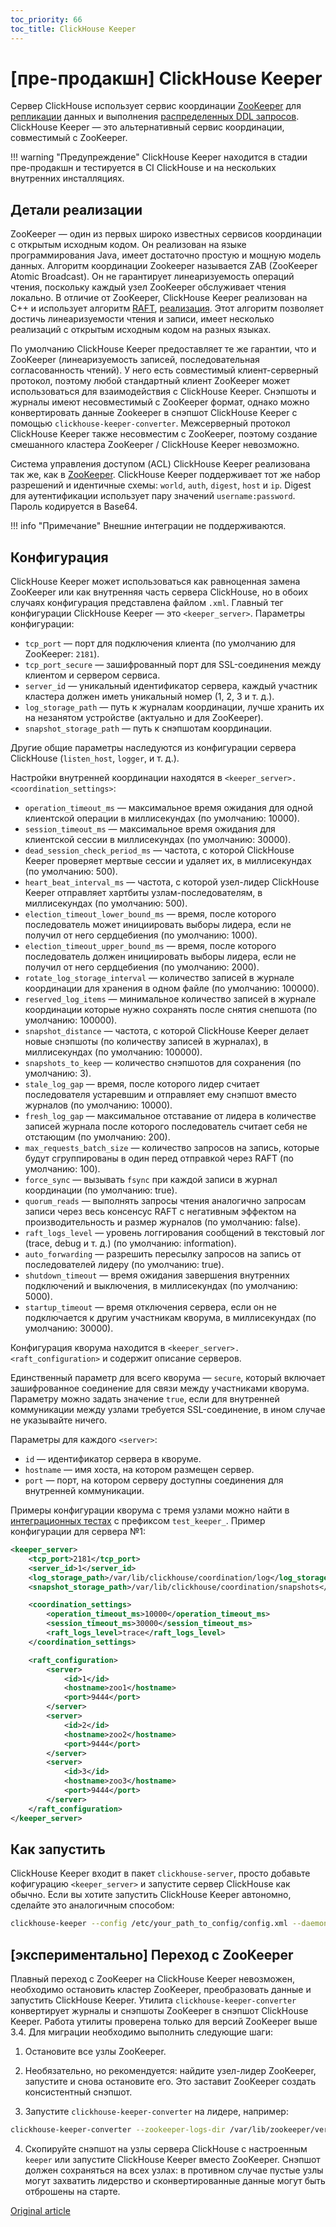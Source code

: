 ```yaml
---
toc_priority: 66
toc_title: ClickHouse Keeper
---
```


# [пре-продакшн] ClickHouse Keeper

Сервер ClickHouse использует сервис координации [ZooKeeper](https://zookeeper.apache.org/) для [репликации](../engines/table-engines/mergetree-family/replication.md) данных и выполнения [распределенных DDL запросов](../sql-reference/distributed-ddl.md). ClickHouse Keeper — это альтернативный сервис координации, совместимый с ZooKeeper.

!!! warning "Предупреждение"
    ClickHouse Keeper находится в стадии пре-продакшн и тестируется в CI ClickHouse и на нескольких внутренних инсталляциях.

## Детали реализации

ZooKeeper — один из первых широко известных сервисов координации с открытым исходным кодом. Он реализован на языке программирования Java, имеет достаточно простую и мощную модель данных. Алгоритм координации Zookeeper называется ZAB (ZooKeeper Atomic Broadcast). Он не гарантирует линеаризуемость операций чтения, поскольку каждый узел ZooKeeper обслуживает чтения локально. В отличие от ZooKeeper, ClickHouse Keeper реализован на C++ и использует алгоритм [RAFT](https://raft.github.io/), [реализация](https://github.com/eBay/NuRaft). Этот алгоритм позволяет достичь линеаризуемости чтения и записи, имеет несколько реализаций с открытым исходным кодом на разных языках.

По умолчанию ClickHouse Keeper предоставляет те же гарантии, что и ZooKeeper (линеаризуемость записей, последовательная согласованность чтений). У него есть совместимый клиент-серверный протокол, поэтому любой стандартный клиент ZooKeeper может использоваться для взаимодействия с ClickHouse Keeper. Снэпшоты и журналы имеют несовместимый с ZooKeeper формат, однако можно конвертировать данные Zookeeper в снэпшот ClickHouse Keeper с помощью `clickhouse-keeper-converter`. Межсерверный протокол ClickHouse Keeper также несовместим с ZooKeeper, поэтому создание смешанного кластера ZooKeeper / ClickHouse Keeper невозможно.

Система управления доступом (ACL) ClickHouse Keeper реализована так же, как в [ZooKeeper](https://zookeeper.apache.org/doc/r3.1.2/zookeeperProgrammers.html#sc_ZooKeeperAccessControl). ClickHouse Keeper поддерживает тот же набор разрешений и идентичные схемы: `world`, `auth`, `digest`, `host` и `ip`. Digest для аутентификации использует пару значений `username:password`. Пароль кодируется в Base64.

!!! info "Примечание"
    Внешние интеграции не поддерживаются.

## Конфигурация

ClickHouse Keeper может использоваться как равноценная замена ZooKeeper или как внутренняя часть сервера ClickHouse, но в обоих случаях конфигурация представлена файлом `.xml`. Главный тег конфигурации ClickHouse Keeper — это `<keeper_server>`. Параметры конфигурации:

-    `tcp_port` — порт для подключения клиента (по умолчанию для ZooKeeper: `2181`).
-    `tcp_port_secure` — зашифрованный порт для SSL-соединения между клиентом и сервером сервиса.
-    `server_id` — уникальный идентификатор сервера, каждый участник кластера должен иметь уникальный номер&nbsp;(1,&nbsp;2,&nbsp;3&nbsp;и&nbsp;т.&nbsp;д.).
-    `log_storage_path` — путь к журналам координации, лучше хранить их на незанятом устройстве (актуально и для ZooKeeper).
-    `snapshot_storage_path` — путь к снэпшотам координации.

Другие общие параметры наследуются из конфигурации сервера ClickHouse (`listen_host`, `logger`, и т. д.).

Настройки внутренней координации находятся в `<keeper_server>.<coordination_settings>`:

-    `operation_timeout_ms` — максимальное время ожидания для одной клиентской операции в миллисекундах (по умолчанию: 10000).
-    `session_timeout_ms` — максимальное время ожидания для клиентской сессии в миллисекундах (по умолчанию: 30000).
-    `dead_session_check_period_ms` — частота, с которой ClickHouse Keeper проверяет мертвые сессии и удаляет их, в миллисекундах (по умолчанию: 500).
-    `heart_beat_interval_ms` — частота, с которой узел-лидер ClickHouse Keeper отправляет хартбиты узлам-последователям, в миллисекундах (по умолчанию: 500).
-    `election_timeout_lower_bound_ms` — время, после которого последователь может инициировать выборы лидера, если не получил от него сердцебиения (по умолчанию: 1000).
-    `election_timeout_upper_bound_ms` — время, после которого последователь должен инициировать выборы лидера, если не получил от него сердцебиения (по умолчанию: 2000).
-    `rotate_log_storage_interval` — количество записей в журнале  координации для хранения в одном файле (по умолчанию: 100000).
-    `reserved_log_items` — минимальное количество записей в журнале координации которые нужно сохранять после снятия снепшота (по умолчанию: 100000).
-    `snapshot_distance` — частота, с которой ClickHouse Keeper делает новые снэпшоты (по количеству записей в журналах), в миллисекундах (по умолчанию: 100000).
-    `snapshots_to_keep` — количество снэпшотов для сохранения (по умолчанию: 3).
-    `stale_log_gap` — время, после которого лидер считает последователя устаревшим и отправляет ему снэпшот вместо журналов (по умолчанию: 10000).
-    `fresh_log_gap` — максимальное отставание от лидера в количестве записей журнала после которого последователь считает себя не отстающим (по умолчанию: 200).
-    `max_requests_batch_size` — количество запросов на запись, которые будут сгруппированы в один перед отправкой через RAFT (по умолчанию: 100).
-    `force_sync` — вызывать `fsync` при каждой записи в журнал координации (по умолчанию: true).
-    `quorum_reads` — выполнять запросы чтения аналогично запросам записи через весь консенсус RAFT с негативным эффектом на производительность и размер журналов (по умолчанию: false).
-    `raft_logs_level` — уровень логгирования сообщений в текстовый лог  (trace, debug и т. д.) (по умолчанию: information).
-    `auto_forwarding` — разрешить пересылку запросов на запись от последователей лидеру (по умолчанию: true).
-    `shutdown_timeout` — время ожидания завершения внутренних подключений и выключения, в миллисекундах (по умолчанию: 5000).
-    `startup_timeout` — время отключения сервера, если он не подключается к другим участникам кворума, в миллисекундах (по умолчанию: 30000).

Конфигурация кворума находится в `<keeper_server>.<raft_configuration>` и содержит описание серверов. 

Единственный параметр для всего кворума — `secure`, который включает зашифрованное соединение для связи между участниками кворума. Параметру можно задать значение `true`, если для внутренней коммуникации между узлами требуется SSL-соединение, в ином случае не указывайте ничего.  

Параметры для каждого `<server>`:

-    `id` — идентификатор сервера в кворуме.
-    `hostname` — имя хоста, на котором размещен сервер.
-    `port` — порт, на котором серверу доступны соединения для внутренней коммуникации.


Примеры конфигурации кворума с тремя узлами можно найти в [интеграционных тестах](https://github.com/ClickHouse/ClickHouse/tree/master/tests/integration) с префиксом `test_keeper_`. Пример конфигурации для сервера №1:

```xml
<keeper_server>
    <tcp_port>2181</tcp_port>
    <server_id>1</server_id>
    <log_storage_path>/var/lib/clickhouse/coordination/log</log_storage_path>
    <snapshot_storage_path>/var/lib/clickhouse/coordination/snapshots</snapshot_storage_path>

    <coordination_settings>
        <operation_timeout_ms>10000</operation_timeout_ms>
        <session_timeout_ms>30000</session_timeout_ms>
        <raft_logs_level>trace</raft_logs_level>
    </coordination_settings>

    <raft_configuration>
        <server>
            <id>1</id>
            <hostname>zoo1</hostname>
            <port>9444</port>
        </server>
        <server>
            <id>2</id>
            <hostname>zoo2</hostname>
            <port>9444</port>
        </server>
        <server>
            <id>3</id>
            <hostname>zoo3</hostname>
            <port>9444</port>
        </server>
    </raft_configuration>
</keeper_server>
```

## Как запустить

ClickHouse Keeper входит в пакет `clickhouse-server`, просто добавьте кофигурацию `<keeper_server>` и запустите сервер ClickHouse как обычно. Если вы хотите запустить ClickHouse Keeper автономно, сделайте это аналогичным способом:

```bash
clickhouse-keeper --config /etc/your_path_to_config/config.xml --daemon
```

## [экспериментально] Переход с ZooKeeper

Плавный переход с ZooKeeper на ClickHouse Keeper невозможен, необходимо остановить кластер ZooKeeper, преобразовать данные и запустить ClickHouse Keeper. Утилита `clickhouse-keeper-converter` конвертирует журналы и снэпшоты ZooKeeper в снэпшот ClickHouse Keeper. Работа утилиты проверена только для версий ZooKeeper выше 3.4. Для миграции необходимо выполнить следующие шаги:

1. Остановите все узлы ZooKeeper.

2. Необязательно, но рекомендуется: найдите узел-лидер ZooKeeper, запустите и снова остановите его. Это заставит ZooKeeper создать консистентный снэпшот.

3. Запустите `clickhouse-keeper-converter` на лидере, например:

```bash
clickhouse-keeper-converter --zookeeper-logs-dir /var/lib/zookeeper/version-2 --zookeeper-snapshots-dir /var/lib/zookeeper/version-2 --output-dir /path/to/clickhouse/keeper/snapshots
```

4. Скопируйте снэпшот на узлы сервера ClickHouse с настроенным `keeper` или запустите ClickHouse Keeper вместо ZooKeeper. Снэпшот должен сохраняться на всех узлах: в противном случае пустые узлы могут захватить лидерство и сконвертированные данные могут быть отброшены на старте.

[Original article](https://clickhouse.com/docs/en/operations/clickhouse-keeper/) <!--hide-->
